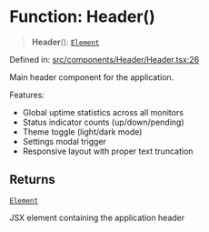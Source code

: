 # Function: Header()

> **Header**(): [`Element`](https://github.com/DefinitelyTyped/DefinitelyTyped/blob/1a60e1b9a9062ff9c48c681ca3d8b6f717b616b9/types/react/jsx-runtime.d.ts#L6)

Defined in: [src/components/Header/Header.tsx:26](https://github.com/Nick2bad4u/Uptime-Watcher/blob/dca5483e793478722cd3e6e125cafcec5fc771f0/src/components/Header/Header.tsx#L26)

Main header component for the application.

Features:
- Global uptime statistics across all monitors
- Status indicator counts (up/down/pending)
- Theme toggle (light/dark mode)
- Settings modal trigger
- Responsive layout with proper text truncation

## Returns

[`Element`](https://github.com/DefinitelyTyped/DefinitelyTyped/blob/1a60e1b9a9062ff9c48c681ca3d8b6f717b616b9/types/react/jsx-runtime.d.ts#L6)

JSX element containing the application header
